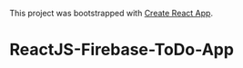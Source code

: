 This project was bootstrapped with [Create React App](https://github.com/facebook/create-react-app).

# ReactJS-Firebase-ToDo-App

